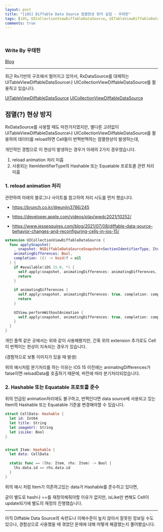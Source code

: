 ```yaml
---
layout: post
title: "[iOS] Diffable Data Source 점멸현상 방지 실험 - 우태헌"
tags: [iOS, UICollectionViewDiffableDataSource, UITableViewDiffableDataSource]
comments: true
---
```


<br/>

### Write By 우태헌
[Blog](https://oen0609.tistory.com/66)

***

최근 Rx기반의 구조에서 멀어지고 있어서, RxDataSource를 대체하는 UITableViewDiffableDataSource나 UICollectionViewDiffableDataSource를 활용하고 있습니다.

[UITableViewDiffableDataSource](https://developer.apple.com/documentation/uikit/uitableviewdiffabledatasource)
[UICollectionViewDiffableDataSource](https://developer.apple.com/documentation/uikit/uicollectionviewdiffabledatasource)


## 점멸(?) 현상 방지

RxDataSource를 사용할 때도 마찬가지였지만, 별다른 고려없이 UITableViewDiffableDataSource나 UICollectionViewDiffableDataSource를 활용하여 데이터를 reload하면 Cell들이 번쩍번쩍하는 점멸현상이 발생하는데,

개인적인 경험으로 이 현상이 발생하는 경우가 아래의 2가지 경우였습니다.

1. reload animation 처리 미흡
2. 사용되는 ItemIdentifierType의 Hashable 또는 Equatable 프로토콜 관련 처리 미흡


### 1. reload animation 처리

관련하여 아래의 블로그나 사이트를 참고하여 처리 시도를 먼저 했습니다.

- https://brunch.co.kr/@eunjin3786/245

- https://developer.apple.com/videos/play/wwdc2021/10252/

- https://www.jessesquires.com/blog/2021/07/08/diffable-data-source-behavior-changes-and-reconfiguring-cells-in-ios-15/


```swift
extension UICollectionViewDiffableDataSource {
  func applySnapshot(
    _ snapshot: NSDiffableDataSourceSnapshot<SectionIdentifierType, ItemIdentifierType>,
    animatingDifferences: Bool,
    completion: (() -> Void)? = nil
  ) {
    if #available(iOS 15.0, *) {
      self.apply(snapshot, animatingDifferences: animatingDifferences, completion: completion)
      return
    }
    
    if animatingDifferences {
      self.apply(snapshot, animatingDifferences: true, completion: completion)
      return
    }
    
    UIView.performWithoutAnimation {
      self.apply(snapshot, animatingDifferences: true, completion: completion)
    }
  }
}
```

개인 플젝 같은 곳에서는 위와 같이 사용해봤지만, 간혹 위의 extension 추가로도 Cell이 번쩍이는 현상이 지속되는 경우가 있습니다.

(경험적으로 보통 이미지가 있을 때 발생)

위의 예시처럼 분기처리를 하는 이유는 iOS 15 이전에는 animatingDifferences가 false이면 reloadData를 호출하기 때문에, 버전에 따라 분기처리되었습니다.


### 2. Hashable 또는 Equatable 프로토콜 준수
위의 언급된 animation처리에도 불구하고, 번쩍인다면 data source에 사용되고 있는 Item의 Hashable 또는 Equatable 기준을 변경해야할 수 있습니다.

```swift
struct CellData: Hashable {
  let id: Int64
  let title: String
  let imageUrl: String
  let isLike: Bool
}


struct Item: Hashable {
  let data: CellData
  
  static func == (lhs: Item, rhs: Item) -> Bool {
    lhs.data.id == rhs.data.id
  }
}
```

위의 예시 처럼 Item가 의존하고있는 data가 Hashable를 준수하고 있다면, 

굳이 별도로 hash나 ==를 재정의해줘야할 이유가 없지만, isLike만 변해도 Cell이 update되기에 별도의 재정의 진행했습니다.

---

아직 Diffable Data Source의 숙련도나 이해수준이 높지 않아서 잘못된 정보일 수도 있으나, 경험상으로 사용했을 때 겪었던 문제에 대해 어떻게 해결했는지 풀어봤습니다.
